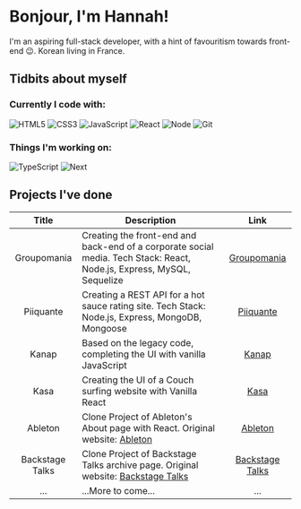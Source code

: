 # Bonjour, I'm Hannah!

I'm an aspiring full-stack developer, with a hint of favouritism towards front-end 😉. Korean living in France.

## Tidbits about myself

### Currently I code with: 
![HTML5](https://img.shields.io/badge/-HTML5-F05032?style=for-the-badge&logo=html5&logoColor=ffffff) ![CSS3](https://img.shields.io/badge/-CSS3-007ACC?style=for-the-badge&logo=css3) ![JavaScript](https://img.shields.io/badge/-JavaScript-%23F7DF1C?style=for-the-badge&logo=javascript&logoColor=000000&labelColor=%23F7DF1C&color=%23FFCE5A) ![React](https://img.shields.io/badge/-React-222222?style=for-the-badge&logo=react) ![Node](https://img.shields.io/badge/-Nodejs-43853d?style=for-the-badge&logo=Node.js&logoColor=white) ![Git](https://img.shields.io/badge/-Git-F05032?style=for-the-badge&logo=git&logoColor=ffffff)

### Things I'm working on:
![TypeScript](https://img.shields.io/badge/-TypeScript-007ACC?style=for-the-badge&logo=typescript&logoColor=white) ![Next](https://img.shields.io/badge/-Nextjs-e2e2e2?style=for-the-badge&logo=next.js&logoColor=000000)

## Projects I've done

|  Title | Description  | Link  |
| :------------: | ------------ | :------------: |
|  Groupomania | Creating the front-end and back-end of a corporate social media. Tech Stack: React, Node.js, Express, MySQL, Sequelize | [Groupomania](https://github.com/hannah-ganne/P7-Groupomania)  |
| Piiquante | Creating a REST API for a hot sauce rating site. Tech Stack: Node.js, Express, MongoDB, Mongoose | [Piiquante](https://github.com/hannah-ganne/P6-Piiquante-API-REST)|
| Kanap | Based on the legacy code, completing the UI with vanilla JavaScript | [Kanap](https://github.com/hannah-ganne/P5-Kanap-Vanilla-Javascript)  |
| Kasa | Creating the UI of a Couch surfing website with Vanilla React | [Kasa](https://github.com/hannah-ganne/kasa)|
| Ableton | Clone Project of Ableton's About page with React. Original website: [Ableton](https://www.ableton.com/en/about/) | [Ableton](https://github.com/hannah-ganne/ableton-clone)  |
| Backstage Talks | Clone Project of Backstage Talks archive page. Original website: [Backstage Talks](https://backstagetalks.com/)| [Backstage Talks](https://github.com/hannah-ganne/backstage-talks-clone)|
| ... | ...More to come... | ... |





